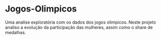 # Jogos-Olimpicos
Uma analise exploratória com os dados dos jogos olimpicos. Neste projeto analiso a evolução da participação das mulheres, assim como o share de medalhas.
